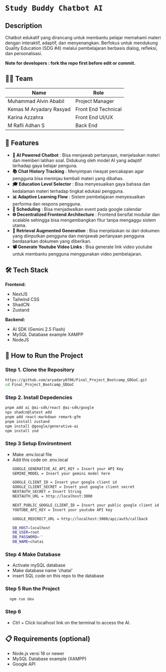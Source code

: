 # `Study Buddy Chatbot AI`

## Description
Chatbot edukatif yang dirancang untuk membantu pelajar memahami materi dengan interaktif, adaptif, dan menyenangkan.
Berfokus untuk mendukung Quality Education (SDG #4) melalui pembelajaran berbasis dialog, refleksi, dan personalisasi.

**Note for developers : fork the repo first before edit or commit.**

## 🧑‍💻 Team

|          **Name**          |      **Role**       |
|----------------------------|---------------------|
| Muhammad Alvin Ababil      | Project Manager     |
| Kemas M Aryadary Rasyad    | Front End Technical |
| Karina Azzahra             | Front End UI/UX     |
| M Rafli Adhan S            | Back End            |

## 🚀 Features
- **🤖 AI Powered Chatbot**                   : Bisa menjawab pertanyaan, menjelaskan materi dan memberi latihan soal. Didukung oleh model AI yang adaptif terhadap gaya belajar penguna.
- **📚 Chat History Tracking**                : Menyimpan riwayat percakapan agar pengguna bisa meninjau kembali materi yang dibahas.
- **🎓 Education Level Selector**             : Bisa menyesuaikan gaya bahasa dan kedalaman materi terhadap tingkat edukasi pengguna.
- **📊 Adaptive Learning Flow**               : Sistem pembelajaran menyesuaikan performa dan respons pengguna.
- **📆 Scheduling**                           : Bisa menjadwalkan event pada google calendar
- **🌐 Decentralized Frontend Architecture**  : Frontend bersifat modular dan scalable sehingga bisa mengembangkan fitur tanpa mengaggu sistem utama.
- **📓 Retrieval Augmented Generation**       : Bisa menjelaskan isi dari dokumen yang diinputkan pengguna dan menjawab pertanyaan pengguna berdasarkan dokumen yang diberikan.
- **📽️ Generate Youtube Video Links**         : Bisa generate link video youtube untuk membantu pengguna menggunakan video pembelajaran.


## 🛠 Tech Stack

**Frontend:**
- NextJS
- Tailwind CSS
- ShadCN
- Zustand

**Backend:**
- AI SDK (Gemini 2.5 Flash)
- MySQL Database example XAMPP
- NodeJS

## 🚀 How to Run the Project

### Step 1. Clone the Repository
```bash
https://github.com/aryadary0706/Final_Project_Bootcamp_GDGoC.git
cd Final_Project_Bootcamp_GDGoC
```

### Step 2. Install Depedencies
```bash
pnpm add ai @ai-sdk/react @ai-sdk/google
npx shadcn@latest add
pnpm add react-markdown remark-gfm
pnpm install zustand 
npm install @google/generative-ai
npm install zod
```

### Step 3 Setup Environtment
- Make .env.local file
- Add this code on .env.local
  ```bash
  GOOGLE_GENERATIVE_AI_API_KEY = Insert your API Key
  GEMINI_MODEL = Insert your gemini model here

  GOOGLE_CLIENT_ID = Insert your google client id
  GOOGLE_CLIENT_SECRET = Insert yout google client secret
  NEXTAUTH_SECRET = Insert String
  NEXTAUTH_URL = http://localhost:3000

  NEXT_PUBLIC_GOOGLE_CLIENT_ID = Insert your public google client id
  YOUTUBE_API_KEY = Insert your youtube API key

  GOOGLE_REDIRECT_URL = http://localhost:3000/api/auth/callback
  
  DB_HOST=localhost
  DB_USER=root
  DB_PASSWORD=''
  DB_NAME=chatai
  ```
  
### Step 4 Make Database
- Activate mySQL database
- Make database name 'chatai'
- insert SQL code on this repo to the database

### Step 5 Run the Project
```bash
  npm run dev
```

### Step 6 
- Ctrl + Click localhost link on the terminal to access the AI.

## 📋 Requirements (optional)
- Node.js versi 18 or newer
- MySQL Database example (XAMPP)
- Google API
